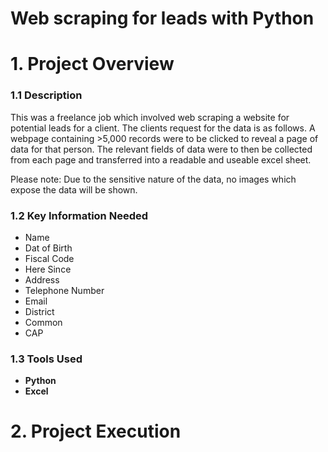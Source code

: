 # Web scraping for leads with Python

# 1. Project Overview
### 1.1 Description
This was a freelance job which involved web scraping a website for potential leads for a client. The clients request for the data is as follows. A webpage containing >5,000 records were to be clicked to reveal a page of data for that person. The relevant fields of data were to then be collected from each page and transferred into a readable and useable excel sheet.

Please note: Due to the sensitive nature of the data, no images which expose the data will be shown. 


### 1.2 Key Information Needed
* Name
* Dat of Birth
* Fiscal Code
* Here Since
* Address
* Telephone Number
* Email
* District
* Common
* CAP

### 1.3 Tools Used
* **Python**
* **Excel**

# 2. Project Execution
